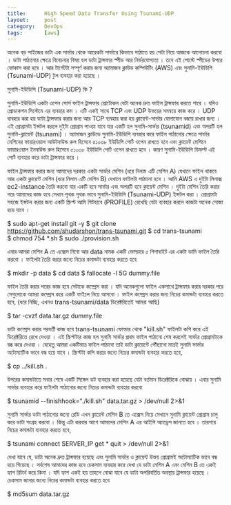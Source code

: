```yaml
---
title:      High Speed Data Transfer Using Tsunami-UDP
layout:     post
category:   DevOps
tags: 	    [aws]
---
```


অনেক বড় সাইজের ডাটা এক সার্ভার থেকে আরেকটা সার্ভারে কিভাবে পাঠাতে হয় সেটা নিয়ে আজকে আলোচনা করবো । ডাটা পাঠানোর ক্ষেত্রে বিবেচনার বিষয় হল ডাটা ট্রান্সফার স্পীড আর নির্ভরযোগ্যতা । তবে এই পোস্টে স্পীডের উপরে ফোকাস করা হবে । আর টার্গেটটা সম্পূর্ণ করার জন্য অ্যামাজন ক্লাউড কম্পিউটিং (AWS) এবং সুনামি-ইউডিপি (Tsunami-UDP) টুল ব্যবহার করা হয়েছে ।

সুনামি-ইউডিপি (Tsunami-UDP) কি ?

সুনামি-ইউডিপি একটা ওপেন সোর্স ফাইল ট্রান্সফার প্রোটোকল যেটা অনেক দ্রুত ফাইল ট্রান্সফার করতে পারে । যদিও প্রোডাকশন সিস্টেমে এর ব্যবহার কম । এটি একই সাথে TCP এবং UDP  উভয়ের সমন্বয়ে কাজ করে ।  UDP ব্যবহার করা হয় ডাটা ট্রান্সফার করার জন্য আর TCP ব্যবহার করা হয় ক্লায়েন্ট-সার্ভার যোগাযোগ বজায় রাখার জন্য । এই প্রোগ্রামটা ইন্সটল করলে দুইটা প্রোগ্রাম পাওয়া যাবে যার একটি হল সুনামি-সার্ভার (tsunamid) এবং অপরটি হল সুনামি-ক্লায়েন্ট (tsunami) । অ্যামাজন ক্লাউডে সুনামি-ইউডিপি ব্যবহার করে ফাইল পাঠানোর ক্ষেত্রে সার্ভার মেশিনের ফায়ারওয়াল আউটবাউন্ড রুল হিসেবে ৫১০৩৮ ইউডিপি পোর্ট ওপেন রাখতে হবে এবং ক্লায়েন্ট মেশিনে ফায়ারওয়াল ইনবাউন্ড রুল হিসেবে ৫১০৩৮ ইউডিপি পোর্ট ওপেন রাখতে হবে । কারণ সুনামি-ইউডিপি ডিফল্ট এই পোর্ট ব্যবহার করে ডাটা ট্রান্সফার করে । 

ফাইল ট্রান্সফার করার জন্য আমাদের দরকার একটা সার্ভার মেশিন (ধরে নিলাম এটি মেশিন A) যেখানে ফাইল থাকবে আর একটা ক্লায়েন্ট মেশিন (ধরে নিলাম এটি মেশিন B) যেখানে ফাইলটা পাঠানো হবে ।  আমি AWS এ দুইটা লিনাক্স ec2-instance তৈরি করবো যার একটি হবে সার্ভার এবং অপরটি হবে ক্লায়েন্ট মেশিন । দুইটা মেশিন তৈরি করার পরে আমাদের কাজ হবে সেখান পৃথক পৃথক ভাবে সুনামি-ইউডিপি (Tsunami-UDP) ইন্সটল করা ।  প্রোগ্রামটা সহজে ইন্সটল করার জন্য একটি স্ক্রিপ্ট আমি গিটহাবে (PROFILE) রেখেছি যেটা ব্যবহার করলে কাজটা অনেক সোজা হয়ে যাবে ।

$ sudo apt-get install git -y
$ git clone https://github.com/shudarshon/trans-tsunami.git
$ cd trans-tsunami  
$ chmod 754 *.sh
$ sudo ./provision.sh

এবার আমরা মেশিন A তে এক্সেস নিবো আর data নামক একটি ফোল্ডারে ৫ গিগাবাইট এর একটা ডামি ফাইল তৈরি করবো । ফাইলটা তৈরি করার জন্যে নিচের কমান্ডটা ব্যবহার করতে হবে

$ mkdir -p data
$ cd data
$ fallocate -l 5G dummy.file

ফাইল তৈরি করার পরের কাজ হবে সেটাকে কম্প্রেস করা । যদি অনেকগুলো ফাইল একসাথে ট্রান্সফার করার দরকার পরে সেগুলোকে আমরা কম্প্রেস করে একটি ফাইলে নিয়ে আসবো । ফাইল কম্প্রেস করার জন্য নিচের কমান্ডটা ব্যবহার করতে হবে, (ধরে নিচ্ছি, এখনও trans-tsunami/data ডিরেক্টরিতেই আমরা আছি) 

$ tar -cvzf data.tar.gz dummy.file 

ডাটা কম্প্রেস করার পরবর্তী কাজ হবে trans-tsunami ফোল্ডার থেকে "kill.sh"  ফাইলটা কপি করে এই ডিরেক্টরিতে রেখে দেওয়া । এই স্ক্রিপ্টটার কাজ হল সুনামি সার্ভার প্রথম ফাইল পাঠানো শেষ করলেই সার্ভার প্রোগ্রামটাকে বন্ধ করে দেওয়া । যেহেতু আমরা একটিমাত্র ফাইল পাঠাবো তাই ডাটা ক্লায়েন্টে পৌঁছানো মাত্রই সুনামি সার্ভার অটোম্যাটিক ভাবে বন্ধ হয়ে যাবে । স্ক্রিপ্টটা কপি করার জন্যে নিচের কমান্ডটা ব্যবহার করতে হবে, 

$ cp ../kill.sh .
 
উপরের কমান্ডটাতে সবার শেষে একটি সিঙ্গেল ডট ব্যবহার করা হয়েছে যেটা বর্তমান ডিরেক্টরিকে বোঝায় । এবার সুনামি সার্ভার ব্যবহার করে ফাইলটা পাঠানোর জন্যে নিচের কমান্ডটা ব্যবহার করবো

$ tsunamid --finishhook="./kill.sh" data.tar.gz > /dev/null 2>&1

সুনামি সার্ভার ডাটা পাঠানোর জন্যে রেডি এখন ক্লায়েন্ট মেশিন B তে এক্সেস নিয়ে সেখানে সুনামি ক্লায়েন্ট প্রোগ্রাম চালু করে ডাটা সংগ্রহ করবো । কিন্তু এটা করবার আগে আমাদের মেশিন A এর আইপি অ্যাড্রেস জানতে হবে । তারপরে নিচের কমান্ডটা ব্যবহার করতে হবে, 

$ tsunami connect SERVER_IP get \* quit > /dev/null 2>&1

দেখা যাবে যে, ডাটা অনেক দ্রুত ট্রান্সফার হয়েছে এবং সুনামি সার্ভার ও ক্লায়েন্ট উভয় প্রোগ্রামই অটোম্যাটিক ভাবে বন্ধ হয়ে গিয়েছে । সর্বশেষ আমাদের কাজ হবে চেকসাম ব্যবহার করে দেখা যে ডাটা মেশিন A এবং মেশিন B তে একই হ্যাশ রিটার্ন করে কিনা । যদি হ্যাশ একই হয় তাহলে বোঝা যাবে যে ডাটা অপরিবর্তিত অবস্থায় ট্রান্সফার হয়েছে । চেকসাম জানার জন্যে নিচের কমান্ডটা ব্যবহার করতে হবে 

$ md5sum data.tar.gz
